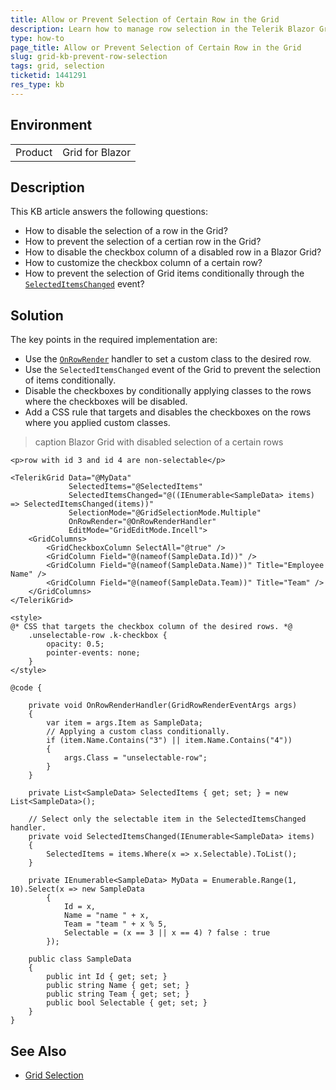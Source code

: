 ```yaml
---
title: Allow or Prevent Selection of Certain Row in the Grid
description: Learn how to manage row selection in the Telerik Blazor Grid by preventing specific rows from being selected conditionally, applying CSS rules to checkbox columns, and handling selection changes through the SelectedItemsChanged event.
type: how-to
page_title: Allow or Prevent Selection of Certain Row in the Grid
slug: grid-kb-prevent-row-selection
tags: grid, selection
ticketid: 1441291
res_type: kb
---
```


## Environment

<table>
    <tbody>
        <tr>
            <td>Product</td>
            <td>Grid for Blazor</td>
        </tr>
    </tbody>
</table>

## Description

This KB article answers the following questions:

* How to disable the selection of a row in the Grid?
* How to prevent the selection of a certian row in the Grid?
* How to disable the checkbox column of a disabled row in a Blazor Grid?
* How to customize the checkbox column of a certain row?
* How to prevent the selection of Grid items conditionally through the [`SelectedItemsChanged`](slug:grid-events#selecteditemschanged) event?

## Solution

The key points in the required implementation are:

* Use the [`OnRowRender`](slug:grid-events#onrowrender) handler to set a custom class to the desired row. 
* Use the `SelectedItemsChanged` event of the Grid to prevent the selection of items conditionally.
* Disable the checkboxes by conditionally applying classes to the rows where the checkboxes will be disabled.
* Add a CSS rule that targets and disables the checkboxes on the rows where you applied custom classes.

>caption Blazor Grid with disabled selection of a certain rows

````RAZOR
<p>row with id 3 and id 4 are non-selectable</p>

<TelerikGrid Data="@MyData"
             SelectedItems="@SelectedItems"
             SelectedItemsChanged="@((IEnumerable<SampleData> items) => SelectedItemsChanged(items))"
             SelectionMode="@GridSelectionMode.Multiple"
             OnRowRender="@OnRowRenderHandler"
             EditMode="GridEditMode.Incell">
    <GridColumns>
        <GridCheckboxColumn SelectAll="@true" />
        <GridColumn Field="@(nameof(SampleData.Id))" />
        <GridColumn Field="@(nameof(SampleData.Name))" Title="Employee Name" />
        <GridColumn Field="@(nameof(SampleData.Team))" Title="Team" />
    </GridColumns>
</TelerikGrid>

<style>
@* CSS that targets the checkbox column of the desired rows. *@
    .unselectable-row .k-checkbox {
        opacity: 0.5;
        pointer-events: none;
    }
</style>

@code {
    
    private void OnRowRenderHandler(GridRowRenderEventArgs args)
    {
        var item = args.Item as SampleData;
        // Applying a custom class conditionally.
        if (item.Name.Contains("3") || item.Name.Contains("4"))
        {
            args.Class = "unselectable-row";
        }
    }

    private List<SampleData> SelectedItems { get; set; } = new List<SampleData>();

    // Select only the selectable item in the SelectedItemsChanged handler.
    private void SelectedItemsChanged(IEnumerable<SampleData> items)
    {
        SelectedItems = items.Where(x => x.Selectable).ToList();
    }

    private IEnumerable<SampleData> MyData = Enumerable.Range(1, 10).Select(x => new SampleData
        {
            Id = x,
            Name = "name " + x,
            Team = "team " + x % 5,
            Selectable = (x == 3 || x == 4) ? false : true
        });

    public class SampleData
    {
        public int Id { get; set; }
        public string Name { get; set; }
        public string Team { get; set; }
        public bool Selectable { get; set; }
    }
}
````

## See Also

* [Grid Selection](slug:grid-selection-overview)